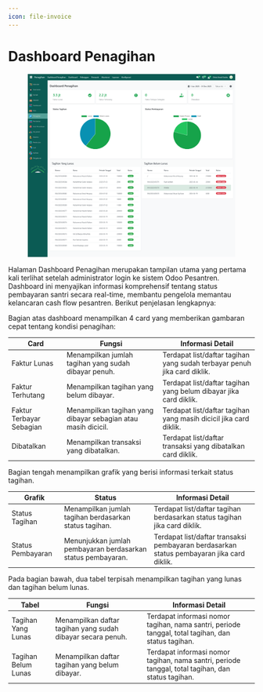 ```yaml
---
icon: file-invoice
---
```


# Dashboard Penagihan

<figure><img src="../../.gitbook/assets/image (6).png" alt=""><figcaption></figcaption></figure>

Halaman Dashboard Penagihan merupakan tampilan utama yang pertama kali terlihat setelah administrator login ke sistem Odoo Pesantren. Dashboard ini menyajikan informasi komprehensif tentang status pembayaran santri secara real-time, membantu pengelola memantau kelancaran cash flow pesantren. Berikut penjelasan lengkapnya:

Bagian atas dashboard menampilkan 4 card yang memberikan gambaran cepat tentang kondisi penagihan:

| Card                     | Fungsi                                                        | Informasi Detail                                                         |
| ------------------------ | ------------------------------------------------------------- | ------------------------------------------------------------------------ |
| Faktur Lunas             | Menampilkan jumlah tagihan yang sudah dibayar penuh.          | Terdapat list/daftar tagihan yang sudah terbayar penuh jika card diklik. |
| Faktur Terhutang         | Menampilkan tagihan yang belum dibayar.                       | Terdapat list/daftar tagihan yang belum dibayar jika card diklik.        |
| Faktur Terbayar Sebagian | Menampilkan tagihan yang dibayar sebagian atau masih dicicil. | Terdapat list/daftar tagihan yang masih dicicil jika card diklik.        |
| Dibatalkan               | Menampilkan transaksi yang dibatalkan.                        | Terdapat list/daftar transaksi yang dibatalkan card diklik.              |

Bagian tengah menampilkan grafik yang berisi informasi terkait status tagihan.

| Grafik            | Status                                                       | Informasi Detail                                                                          |
| ----------------- | ------------------------------------------------------------ | ----------------------------------------------------------------------------------------- |
| Status Tagihan    | Menampilkan jumlah tagihan berdasarkan status tagihan.       | Terdapat list/daftar tagihan berdasarkan status tagihan jika card diklik.                 |
| Status Pembayaran | Menunjukkan jumlah pembayaran berdasarkan status pembayaran. | Terdapat list/daftar transaksi pembayaran berdasarkan status pembayaran jika card diklik. |

Pada bagian bawah, dua tabel terpisah menampilkan tagihan yang lunas dan  tagihan belum lunas.

| Tabel               | Fungsi                                                      | Informasi Detail                                                                                   |
| ------------------- | ----------------------------------------------------------- | -------------------------------------------------------------------------------------------------- |
| Tagihan Yang Lunas  | Menampilkan daftar tagihan yang sudah dibayar secara penuh. | Terdapat informasi nomor tagihan, nama santri, periode tanggal, total tagihan, dan status tagihan. |
| Tagihan Belum Lunas | Menampilkan daftar tagihan yang belum dibayar.              | Terdapat informasi nomor tagihan, nama santri, periode tanggal, total tagihan, dan status tagihan. |
